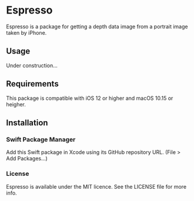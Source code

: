 # Espresso

Espresso is a package for getting a depth data image from a portrait image taken by iPhone.

## Usage

Under construction...

## Requirements

This package is compatible with iOS 12 or higher and macOS 10.15 or heigher.

## Installation
### Swift Package Manager

Add this Swift package in Xcode using its GitHub repository URL. (File > Add Packages...)

### License

Espresso is available under the MIT licence. See the LICENSE file for more info.
